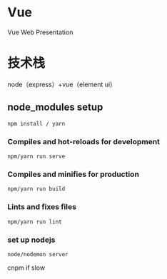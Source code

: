# Vue
Vue Web Presentation
# 技术栈
node（express）+vue（element ui）
## node_modules setup

```
npm install / yarn
```

### Compiles and hot-reloads for development

```
npm/yarn run serve
```

### Compiles and minifies for production

```
npm/yarn run build
```

### Lints and fixes files

```
npm/yarn run lint
```

### set up nodejs
```
node/nodemon server
```
cnpm if slow
